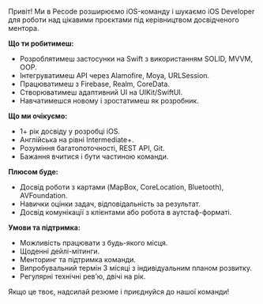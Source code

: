 Привіт! Ми в Pecode розширюємо iOS-команду і шукаємо iOS Developer для роботи
над цікавими проєктами під керівництвом досвідченого ментора.  
  
**Що ти робитимеш:**

  * Розроблятимеш застосунки на Swift з використанням SOLID, MVVM, OOP.
  * Інтегруватимеш API через Alamofire, Moya, URLSession.
  * Працюватимеш з Firebase, Realm, CoreData.
  * Створюватимеш адаптивний UI на UIKit/SwiftUI.
  * Навчатимешся новому і зростатимеш як розробник.

**Що ми очікуємо:**

  * 1+ рік досвіду у розробці iOS.
  * Англійська на рівні Intermediate+.
  * Розуміння багатопоточності, REST API, Git.
  * Бажання вчитися і бути частиною команди.

**Плюсом буде:**

  * Досвід роботи з картами (MapBox, CoreLocation, Bluetooth), AVFoundation.
  * Навички оцінки задач, відповідальність за результат.
  * Досвід комунікації з клієнтами або робота в аутстаф-форматі.

**Умови та підтримка:**

  * Можливість працювати з будь-якого місця.
  * Щоденні дейлі-мітинги.
  * Менторинг та підтримка команди.
  * Випробувальний термін 3 місяці з індивідуальним планом розвитку.
  * Регулярні технічні рев’ю, двічі на рік.

Якщо це твоє, надсилай резюме і приєднуйся до нашої команди!